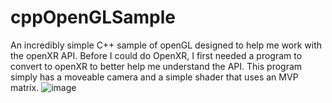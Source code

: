 # cppOpenGLSample
An incredibly simple C++ sample of openGL designed to help me work with the openXR API.
Before I could do OpenXR, I first needed a program to convert to openXR to better help me understand the API.
This program simply has a moveable camera and a simple shader that uses an MVP matrix.
![image](https://user-images.githubusercontent.com/48346054/194772061-1263c85f-e508-4815-8f6f-5e14be2b04a3.png)
